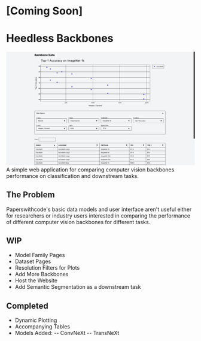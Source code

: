 # [Coming Soon]

# Heedless Backbones
![Alt text](assets/plot_view.png?raw=true "Plot View")
A simple web application for comparing computer vision backbones performance on classification and downstream tasks.

## The Problem
Paperswithcode's basic data models and user interface aren't useful either for researchers or industry users interested in comparing the performance of different computer vision backbones for different tasks.


## WIP
- Model Family Pages
- Dataset Pages
- Resolution Filters for Plots
- Add More Backbones
- Host the Website
- Add Semantic Segmentation as a downstream task


## Completed
- Dynamic Plotting
- Accompanying Tables
- Models Added:
-- ConvNeXt
-- TransNeXt
